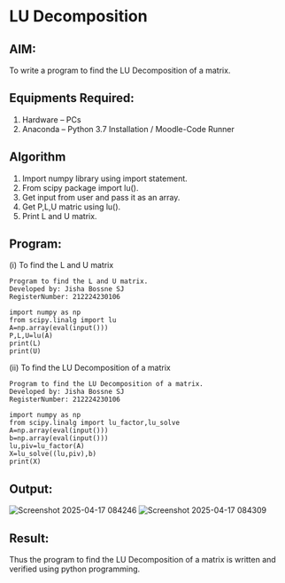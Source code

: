 # LU Decomposition 

## AIM:
To write a program to find the LU Decomposition of a matrix.

## Equipments Required:
1. Hardware – PCs
2. Anaconda – Python 3.7 Installation / Moodle-Code Runner

## Algorithm
1. Import numpy library using import statement.
2. From scipy package import lu().
3. Get input from user and pass it as an array.
4. Get P,L,U matric using lu().
5. Print L and U matrix.

## Program:
(i) To find the L and U matrix
```
Program to find the L and U matrix.
Developed by: Jisha Bossne SJ
RegisterNumber: 212224230106
```
```
import numpy as np
from scipy.linalg import lu
A=np.array(eval(input()))
P,L,U=lu(A)
print(L)
print(U)
```
(ii) To find the LU Decomposition of a matrix
```
Program to find the LU Decomposition of a matrix.
Developed by: Jisha Bossne SJ
RegisterNumber: 212224230106
```
```
import numpy as np
from scipy.linalg import lu_factor,lu_solve
A=np.array(eval(input()))
b=np.array(eval(input()))
lu,piv=lu_factor(A)
X=lu_solve((lu,piv),b)
print(X)
```
## Output:

![Screenshot 2025-04-17 084246](https://github.com/user-attachments/assets/58368442-837e-4c25-80b9-aa29b91ca41b)
![Screenshot 2025-04-17 084309](https://github.com/user-attachments/assets/f0e7a618-e4a9-47fb-9abd-083504db4a8b)


## Result:
Thus the program to find the LU Decomposition of a matrix is written and verified using python programming.

